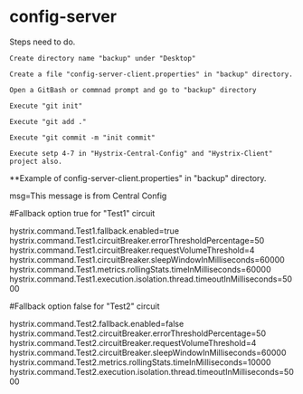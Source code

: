 # config-server
Steps need to do.

    Create directory name "backup" under "Desktop"

    Create a file "config-server-client.properties" in "backup" directory.

    Open a GitBash or commnad prompt and go to "backup" directory

    Execute "git init"

    Execute "git add ."

    Execute "git commit -m "init commit"

    Execute setp 4-7 in "Hystrix-Central-Config" and "Hystrix-Client" project also.

**Example of config-server-client.properties" in "backup" directory.

msg=This message is from Central Config

#Fallback option true for "Test1" circuit

hystrix.command.Test1.fallback.enabled=true
hystrix.command.Test1.circuitBreaker.errorThresholdPercentage=50
hystrix.command.Test1.circuitBreaker.requestVolumeThreshold=4
hystrix.command.Test1.circuitBreaker.sleepWindowInMilliseconds=60000
hystrix.command.Test1.metrics.rollingStats.timeInMilliseconds=60000
hystrix.command.Test1.execution.isolation.thread.timeoutInMilliseconds=5000


#Fallback option false for "Test2" circuit

hystrix.command.Test2.fallback.enabled=false
hystrix.command.Test2.circuitBreaker.errorThresholdPercentage=50
hystrix.command.Test2.circuitBreaker.requestVolumeThreshold=4
hystrix.command.Test2.circuitBreaker.sleepWindowInMilliseconds=60000
hystrix.command.Test2.metrics.rollingStats.timeInMilliseconds=10000
hystrix.command.Test2.execution.isolation.thread.timeoutInMilliseconds=5000
